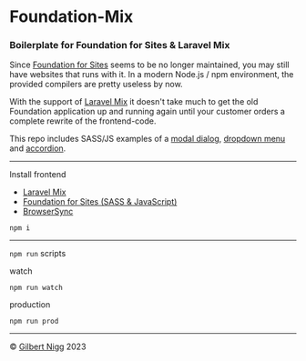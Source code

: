 # Foundation-Mix
### Boilerplate for Foundation for Sites &amp; Laravel Mix

Since [Foundation for Sites](https://get.foundation/sites) seems to be no longer maintained, you may still have websites that runs with it. In a modern Node.js / npm environment, the provided compilers are pretty useless by now.

With the support of [Laravel Mix](https://laravel-mix.com) it doesn't take much to get the old Foundation application up and running again until your customer orders a complete rewrite of the frontend-code.

This repo includes SASS/JS examples of a [modal dialog](https://get.foundation/sites/docs/reveal.html), [dropdown menu](https://get.foundation/sites/docs/dropdown-menu.html ) and [accordion](https://get.foundation/sites/docs/accordion.html).

---

Install frontend
- [Laravel Mix](https://laravel-mix.com)
- [Foundation for Sites (SASS &amp; JavaScript)](https://get.foundation/sites)
- [BrowserSync](https://browsersync.io/)
```
npm i
```

---
`npm run` scripts

watch
```
npm run watch
```
production
```
npm run prod
```

---
© [Gilbert Nigg](http://www.gilles.ch) 2023
